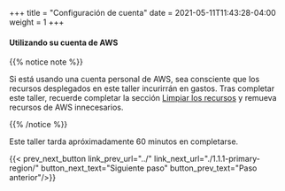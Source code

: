 +++
title = "Configuración de cuenta"
date =  2021-05-11T11:43:28-04:00
weight = 1
+++

#### Utilizando su cuenta de AWS

{{% notice note %}}

Si está usando una cuenta personal de AWS, sea consciente que los recursos desplegados en este taller incurirrán en gastos. Tras completar este taller, recuerde completar la sección [Limpiar los recursos](../../6-cleanup/) y remueva recursos de AWS innecesarios.

{{% /notice %}}

Este taller tarda apróximadamente 60 minutos en completarse.

{{< prev_next_button link_prev_url="../" link_next_url="./1.1.1-primary-region/" button_next_text="Siguiente paso" button_prev_text="Paso anterior"/>}}
